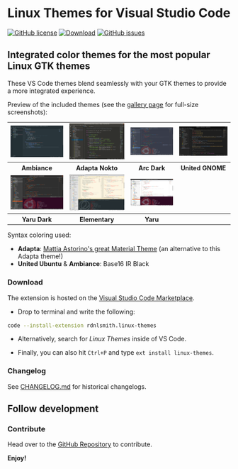 # Linux Themes for Visual Studio Code

[![GitHub license](https://img.shields.io/github/license/rdnlsmith/vscode-arc-theme.svg)](https://raw.githubusercontent.com/rdnlsmith/vscode-arc-theme/master/LICENSE) [![Download](https://img.shields.io/badge/VS%20Code-v1.2.0-green.svg)](https://marketplace.visualstudio.com/items?itemName=rdnlsmith.linux-themes) [![GitHub issues](https://img.shields.io/github/issues/rdnlsmith/vscode-arc-theme.svg)](https://github.com/rdnlsmith/vscode-arc-theme/issues)
## Integrated color themes for the most popular Linux GTK themes

These VS Code themes blend seamlessly with your GTK themes to provide a more integrated experience.

Preview of the included themes (see the [gallery page](gallery.md) for full-size screenshots):

<table>
  <tr>
    <td><img alt="Adapta Nokto" src="res/adapta-nokto.png" width="200"></td>
    <td><img alt="Ambiance" src="res/ambiance.png" width="200"></td>
    <td><img alt="Arc Dark" src="res/arc-dark.png" width="200"></td>
    <td><img alt="United Ubuntu" src="res/united-gnome.png" width="200"></td>
  </tr>
  <tr>
    <th>Ambiance</th>
    <th>Adapta Nokto</th>
    <th>Arc Dark</th>
    <th>United GNOME</th>
  </tr>
  <tr>
    <td><img alt="Yaru Dark" src="res/yaru-dark.png" width="200"></td>
    <td><img alt="Elementary" src="res/elementary.png" width="200"></td>
    <td><img alt="Yaru" src="res/yaru.png" width="200"></td>
    <td></td>
  </tr>
  <tr>
    <th>Yaru Dark</th>
    <th>Elementary</th>
    <th>Yaru</th>
    <th></th>
  </tr>
</table>

Syntax coloring used:

- **Adapta**: [Mattia Astorino's great Material Theme](https://github.com/equinusocio/vsc-material-theme) (an alternative to this Adapta theme!)
- **United Ubuntu** & **Ambiance**: Base16 IR Black

### Download

The extension is hosted on the [Visual Studio Code Marketplace](https://marketplace.visualstudio.com/items?itemName=rdnlsmith.linux-themes).

* Drop to terminal and write the following:

```bash
code --install-extension rdnlsmith.linux-themes
```

* Alternatively, search for *Linux Themes* inside of VS Code.

* Finally, you can also hit ```Ctrl+P``` and type ```ext install linux-themes```.

### Changelog

See [CHANGELOG.md](./CHANGELOG.md) for historical changelogs.

## Follow development

### Contribute

Head over to the [GitHub Repository](https://github.com/rdnlsmith/vscode-arc-theme) to contribute.

**Enjoy!**
